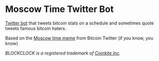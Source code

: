 # Moscow Time Twitter Bot

[Twitter bot](https://twitter.com/moscowtime_xyz) that tweets bitcoin stats on a
schedule and sometimes quote tweets famous bitcoin haters.

Based on the
[Moscow time meme](https://twitter.com/VickerySec/status/1375130578660433924)
from Bitcoin Twitter (if you know, you know)

_BLOCKCLOCK is a registered trademark of
[Coinkite Inc](https://github.com/coinkite)._
